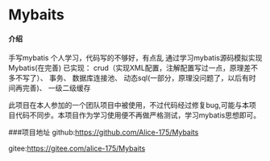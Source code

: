 # Mybaits

#### 介绍
手写mybatis
个人学习，代码写的不够好，有点乱
通过学习mybatis源码模拟实现Mybatis(在完善)
 已实现：
 crud（实现XML配置，注解配置写过一点，原理差不多不写了）、
 事务、
 数据库连接池、
 动态sql(一部分，原理没问题了，以后有时间再完善)、
 一级二级缓存
 
此项目在本人参加的一个团队项目中被使用，不过代码经过修复bug,可能与本项目代码不同步。本项目作为学习使用便不再做严格测试，学习mybatis思想即可。

###项目地址
github:https://github.com/Alice-175/Mybaits

gitee:https://gitee.com/alice-175/Mybaits
